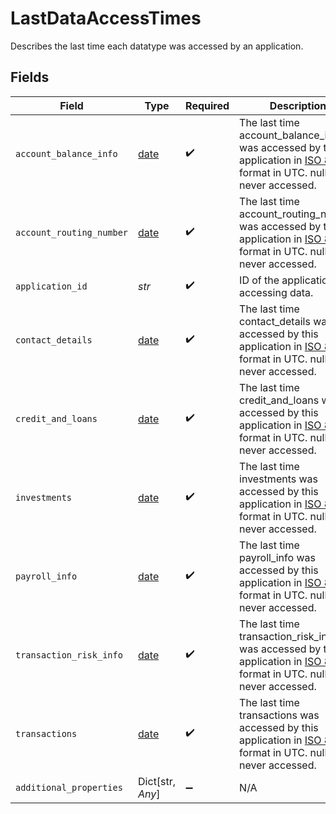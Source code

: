 # LastDataAccessTimes

Describes the last time each datatype was accessed by an application.


## Fields

| Field                                                                                                                                                           | Type                                                                                                                                                            | Required                                                                                                                                                        | Description                                                                                                                                                     | Example                                                                                                                                                         |
| --------------------------------------------------------------------------------------------------------------------------------------------------------------- | --------------------------------------------------------------------------------------------------------------------------------------------------------------- | --------------------------------------------------------------------------------------------------------------------------------------------------------------- | --------------------------------------------------------------------------------------------------------------------------------------------------------------- | --------------------------------------------------------------------------------------------------------------------------------------------------------------- |
| `account_balance_info`                                                                                                                                          | [date](https://docs.python.org/3/library/datetime.html#date-objects)                                                                                            | :heavy_check_mark:                                                                                                                                              | The last time account_balance_info was accessed by this application in [ISO 8601](https://wikipedia.org/wiki/ISO_8601) format in UTC. null if never accessed.   | 2023-02-08T10:00:00Z                                                                                                                                            |
| `account_routing_number`                                                                                                                                        | [date](https://docs.python.org/3/library/datetime.html#date-objects)                                                                                            | :heavy_check_mark:                                                                                                                                              | The last time account_routing_number was accessed by this application in [ISO 8601](https://wikipedia.org/wiki/ISO_8601) format in UTC. null if never accessed. | 2023-02-08T10:00:00Z                                                                                                                                            |
| `application_id`                                                                                                                                                | *str*                                                                                                                                                           | :heavy_check_mark:                                                                                                                                              | ID of the application accessing data.                                                                                                                           |                                                                                                                                                                 |
| `contact_details`                                                                                                                                               | [date](https://docs.python.org/3/library/datetime.html#date-objects)                                                                                            | :heavy_check_mark:                                                                                                                                              | The last time contact_details was accessed by this application in [ISO 8601](https://wikipedia.org/wiki/ISO_8601) format in UTC. null if never accessed.        | 2023-02-08T10:00:00Z                                                                                                                                            |
| `credit_and_loans`                                                                                                                                              | [date](https://docs.python.org/3/library/datetime.html#date-objects)                                                                                            | :heavy_check_mark:                                                                                                                                              | The last time credit_and_loans was accessed by this application in [ISO 8601](https://wikipedia.org/wiki/ISO_8601) format in UTC. null if never accessed.       | 2023-02-08T10:00:00Z                                                                                                                                            |
| `investments`                                                                                                                                                   | [date](https://docs.python.org/3/library/datetime.html#date-objects)                                                                                            | :heavy_check_mark:                                                                                                                                              | The last time investments was accessed by this application in [ISO 8601](https://wikipedia.org/wiki/ISO_8601) format in UTC. null if never accessed.            | 2023-02-08T10:00:00Z                                                                                                                                            |
| `payroll_info`                                                                                                                                                  | [date](https://docs.python.org/3/library/datetime.html#date-objects)                                                                                            | :heavy_check_mark:                                                                                                                                              | The last time payroll_info was accessed by this application in [ISO 8601](https://wikipedia.org/wiki/ISO_8601) format in UTC. null if never accessed.           | 2023-02-08T10:00:00Z                                                                                                                                            |
| `transaction_risk_info`                                                                                                                                         | [date](https://docs.python.org/3/library/datetime.html#date-objects)                                                                                            | :heavy_check_mark:                                                                                                                                              | The last time transaction_risk_info was accessed by this application in [ISO 8601](https://wikipedia.org/wiki/ISO_8601) format in UTC. null if never accessed.  | 2023-02-08T10:00:00Z                                                                                                                                            |
| `transactions`                                                                                                                                                  | [date](https://docs.python.org/3/library/datetime.html#date-objects)                                                                                            | :heavy_check_mark:                                                                                                                                              | The last time transactions was accessed by this application in [ISO 8601](https://wikipedia.org/wiki/ISO_8601) format in UTC. null if never accessed.           | 2023-02-08T10:00:00Z                                                                                                                                            |
| `additional_properties`                                                                                                                                         | Dict[str, *Any*]                                                                                                                                                | :heavy_minus_sign:                                                                                                                                              | N/A                                                                                                                                                             |                                                                                                                                                                 |